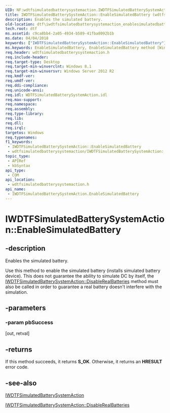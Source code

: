 ```yaml
---
UID: NF:wdtfsimulatedbatterysystemaction.IWDTFSimulatedBatterySystemAction.EnableSimulatedBattery
title: IWDTFSimulatedBatterySystemAction::EnableSimulatedBattery (wdtfsimulatedbatterysystemaction.h)
description: Enables the simulated battery.
old-location: dtf\iwdtfsimulatedbatterysystemaction_enablesimulatedbattery.htm
tech.root: dtf
ms.assetid: c9ca8bb4-2a05-4934-b589-41fba8092b1b
ms.date: 04/04/2018
keywords: ["IWDTFSimulatedBatterySystemAction::EnableSimulatedBattery"]
ms.keywords: EnableSimulatedBattery, EnableSimulatedBattery method [Windows Device Testing Framework], EnableSimulatedBattery method [Windows Device Testing Framework],IWDTFSimulatedBatterySystemAction interface, IWDTFSimulatedBatterySystemAction interface [Windows Device Testing Framework],EnableSimulatedBattery method, IWDTFSimulatedBatterySystemAction.EnableSimulatedBattery, IWDTFSimulatedBatterySystemAction::EnableSimulatedBattery, dtf.iwdtfsimulatedbatterysystemaction_enablesimulatedbattery, wdtfsimulatedbatterysystemaction/IWDTFSimulatedBatterySystemAction::EnableSimulatedBattery
req.header: wdtfsimulatedbatterysystemaction.h
req.include-header: 
req.target-type: Desktop
req.target-min-winverclnt: Windows 8.1
req.target-min-winversvr: Windows Server 2012 R2
req.kmdf-ver: 
req.umdf-ver: 
req.ddi-compliance: 
req.unicode-ansi: 
req.idl: WDTFSimulatedBatterySystemAction.idl
req.max-support: 
req.namespace: 
req.assembly: 
req.type-library: 
req.lib: 
req.dll: 
req.irql: 
targetos: Windows
req.typenames: 
f1_keywords:
 - IWDTFSimulatedBatterySystemAction::EnableSimulatedBattery
 - wdtfsimulatedbatterysystemaction/IWDTFSimulatedBatterySystemAction::EnableSimulatedBattery
topic_type:
 - APIRef
 - kbSyntax
api_type:
 - COM
api_location:
 - wdtfsimulatedbatterysystemaction.h
api_name:
 - IWDTFSimulatedBatterySystemAction.EnableSimulatedBattery
---
```


# IWDTFSimulatedBatterySystemAction::EnableSimulatedBattery


## -description

Enables the simulated battery.



 Use this method to enable the simulated battery (installs simulated
    battery device).  This does not guarantee the ability to simulate DC by
    itself, the <a href="https://docs.microsoft.com/windows-hardware/drivers/ddi/index">IWDTFSimulatedBatterySystemAction::DisableRealBatteries</a> method must also be called in order to guarantee a real battery doesn't interfere with the simulation.

## -parameters

### -param pbSuccess 

[out, retval]

## -returns

If this method succeeds, it returns **S_OK**. Otherwise, it returns an **HRESULT** error code.

## -see-also

<a href="https://docs.microsoft.com/windows-hardware/drivers/ddi/index">IWDTFSimulatedBatterySystemAction</a>



<a href="https://docs.microsoft.com/windows-hardware/drivers/ddi/index">IWDTFSimulatedBatterySystemAction::DisableRealBatteries</a>

